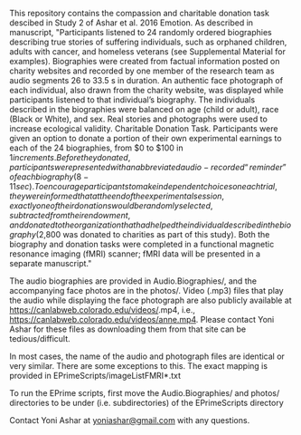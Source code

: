 This repository contains the compassion and charitable donation task descibed in Study 2 of Ashar et al. 2016 Emotion.  As described in manuscript, "Participants listened to 24 randomly ordered biographies describing true stories of suffering individuals, such as orphaned children, adults with cancer, and homeless veterans (see Supplemental Material for examples).  Biographies were created from factual information posted on charity websites and recorded by one member of the research team as audio segments 26 to 33.5 s in duration.  An authentic face photograph of each individual, also drawn from the charity website, was displayed while participants listened to that individual’s biography.  The individuals described in the biographies were balanced on age (child or adult), race (Black or White), and sex.  Real stories and photographs were used to increase ecological validity.
Charitable Donation Task.  Participants were given an option to donate a portion of their own experimental earnings to each of the 24 biographies, from $0 to $100 in $1 increments.  Before they donated, participants were presented with an abbreviated audio-recorded “reminder” of each biography (8 - 11 sec). To encourage participants to make independent choices on each trial, they were informed that at the end of the experimental session, exactly one of their donations would be randomly selected, subtracted from their endowment, and donated to the organization that had helped the individual described in the biography ($2,800 was donated to charities as part of this study).  Both the biography and donation tasks were completed in a functional magnetic resonance imaging (fMRI) scanner; fMRI data will be presented in a separate manuscript."

The audio biographies are provided in Audio.Biographies/, and the accompanying face photos are in the photos/.  Video (.mp3) files that play the audio while displaying the face photograph are also publicly available at https://canlabweb.colorado.edu/videos/<target name>.mp4, i.e., https://canlabweb.colorado.edu/videos/anne.mp4.  Please contact Yoni Ashar for these files as downloading them from that site can be tedious/difficult.

In most cases, the name of the audio and photograph files are identical or very similar.  There are some exceptions to this.  The exact mapping is provided in EPrimeScripts/imageListFMRI*.txt

To run the EPrime scripts, first move the Audio.Biographies/ and photos/ directories to be under (i.e. subdirectories) of the EPrimeScripts directory

Contact Yoni Ashar at yoniashar@gmail.com with any questions.
